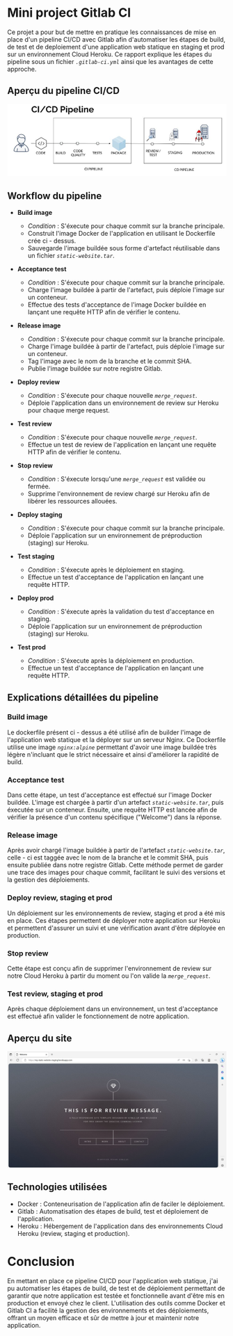 # Mini project Gitlab CI

Ce projet a pour but de mettre en pratique les connaissances de mise en place d'un pipeline CI/CD avec Gitlab afin d'automatiser les étapes de build, de test et de deploiement d'une application web statique en staging et prod sur un environnement Cloud Heroku. Ce rapport explique les étapes du pipeline sous un fichier _`.gitlab-ci.yml`_ ainsi que les avantages de cette approche.


## Aperçu du pipeline CI/CD

![pipeline ci/cd](images/pipeline-ci-cd.jpeg "pipeline ci/cd")

## Workflow du pipeline

- **Build image**
    - _Condition_ : S'éxecute pour chaque commit sur la branche principale.
    - Construit l'image Docker de l'application en utilisant le Dockerfile crée ci - dessus.
    - Sauvegarde l'image buildée sous forme d'artefact réutilisable dans un fichier _`static-website.tar`_.
 

- **Acceptance test**
    - _Condition_ : S'éxecute pour chaque commit sur la branche principale.
    - Charge l'image buildée à partir de l'artefact, puis déploie l'image sur un conteneur.
    - Effectue des tests d'acceptance de l'image Docker buildée en lançant une requête HTTP afin de vérifier le contenu.

- **Release image**
    - _Condition_ : S'éxecute pour chaque commit sur la branche principale.
    - Charge l'image buildée à partir de l'artefact, puis déploie l'image sur un conteneur.
    - Tag l'image avec le nom de la branche et le commit SHA.
    - Publie l'image buildée sur notre registre Gitlab.

- **Deploy review**
    - _Condition_ : S'éxecute pour chaque nouvelle _`merge_request`_.
    - Déploie l'application dans un environnement de review sur Heroku pour chaque merge request.

- **Test review**
    - _Condition_ : S'éxecute pour chaque nouvelle _`merge_request`_.
    - Effectue un test de review de l'application en lançant une requête HTTP afin de vérifier le contenu.

- **Stop review**
    - _Condition_ : S'éxecute lorsqu'une _`merge_request`_ est validée ou fermée.
    - Supprime l'environnement de review chargé sur Heroku afin de libérer les ressources allouées.

- **Deploy staging**
    - _Condition_ : S'éxecute pour chaque commit sur la branche principale.
    - Déploie l'application sur un environnement de préproduction (staging) sur Heroku.

- **Test staging**
    - _Condition_ : S'éxecute après le déploiement en staging.
    - Effectue un test d'acceptance de l'application en lançant une requête HTTP. 

- **Deploy prod**
    - _Condition_ : S'éxecute après la validation du test d'acceptance en staging.
    - Déploie l'application sur un environnement de préproduction (staging) sur Heroku.

- **Test prod**
    - _Condition_ : S'éxecute après la déploiement en production.
    - Effectue un test d'acceptance de l'application en lançant une requête HTTP. 


## Explications détaillées du pipeline

### Build image 
Le dockerfile présent ci - dessus a été utilisé afin de builder l'image de l'application web statique et la déployer sur un serveur Nginx. Ce Dockerfile utilise une image _`nginx:alpine`_ permettant d'avoir une image buildée très légère n'incluant que le strict nécessaire et ainsi d'améliorer la rapidité de build.

### Acceptance test
Dans cette étape, un test d'acceptance est effectué sur l'image Docker buildée. L'image est chargée à partir d'un artefact _`static-website.tar`_, puis éxecutée sur un conteneur. Ensuite, une requête HTTP est lancée afin de vérifier la présence d'un contenu spécifique ("Welcome") dans la réponse.

### Release image
Après avoir chargé l'image buildée à partir de l'artefact _`static-website.tar`_, celle - ci est taggée avec le nom de la branche et le commit SHA, puis ensuite publiée dans notre registre Gitlab. Cette méthode permet de garder une trace des images pour chaque commit, facilitant le suivi des versions et la gestion des déploiements.

### Deploy review, staging et prod
Un déploiement sur les environnements de review, staging et prod a été mis en place. Ces étapes permettent de déployer notre application sur Heroku et permettent d'assurer un suivi et une vérification avant d'être déployée en production. 

### Stop review
Cette étape est conçu afin de supprimer l'environnement de review sur notre Cloud Heroku à partir du moment ou l'on valide la _`merge_request`_. 

### Test review, staging et prod
Après chaque déploiement dans un environnement, un test d'acceptance est effectué afin valider le fonctionnement de notre application. 

## Aperçu du site 

![apercu_static_website](images/static-website.png "apercu_static_website")

## Technologies utilisées

- Docker : Conteneurisation de l'application afin de faciler le déploiement.
- Gitlab : Automatisation des étapes de build, test et déploiement de l'application.
- Heroku : Hébergement de l'application dans des environnements Cloud Heroku (review, staging et production).

# Conclusion
En mettant en place ce pipeline CI/CD pour l'application web statique, j'ai pu automatiser les étapes de build, de test et de déploiement permettant de garantir que notre application est testée et fonctionnelle avant d'être mis en production et envoyé chez le client. L'utilisation des outils comme Docker et Gitlab CI a facilité la gestion des environnements et des déploiements, offrant un moyen efficace et sûr de mettre à jour et maintenir notre application.
